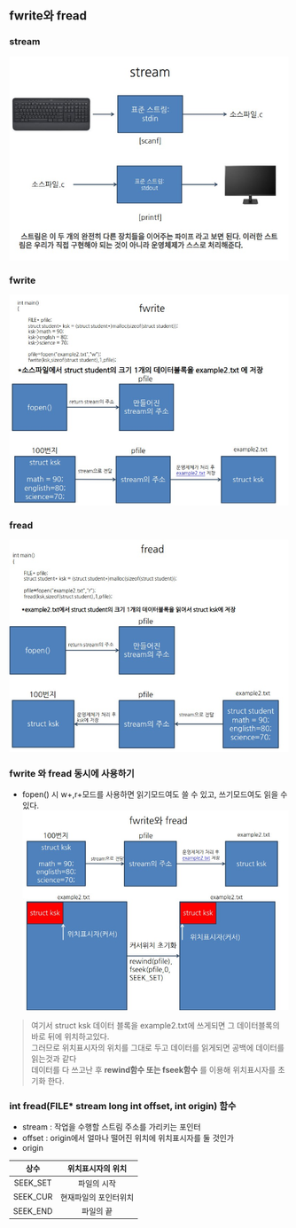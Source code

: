 ## fwrite와 fread

### stream 
![stream](./img/stream.jpg)

### fwrite
![fwrite](./img/fwrite.jpg)

### fread
![fread](./img/fread.jpg)

### fwrite 와 fread 동시에 사용하기
- fopen() 시 w+,r+모드를 사용하면 읽기모드여도 쓸 수 있고, 쓰기모드여도 읽을 수 있다.<br>
![fwrite_fread](./img/fwrite_fread.jpg)

>여기서 struct ksk 데이터 블록을 example2.txt에 쓰게되면 그 데이터블록의 바로 뒤에 위치하고있다.<br>
>그러므로 위치표시자의 위치를 그대로 두고 데이터를 읽게되면 공백에 데이터를 읽는것과 같다<br>
>데이터를 다 쓰고난 후 __rewind함수 또는 fseek함수__ 를 이용해 위치표시자를 초기화 한다.<br>


### int fread(FILE* stream long int offset, int origin) 함수
- stream : 작업을 수행할 스트림 주소를 가리키는 포인터
- offset : origin에서 얼마나 떨어진 위치에 위치표시자를 둘 것인가
- origin

|상수|위치표시자의 위치|
|:-:|:-:|
|SEEK_SET|파일의 시작|
|SEEK_CUR|현재파일의 포인터위치|
|SEEK_END|파일의 끝|

